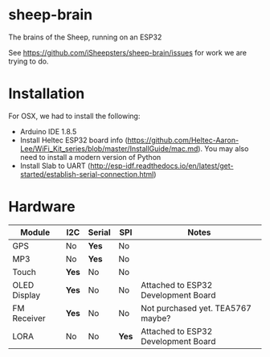 # sheep-brain
The brains of the Sheep, running on an ESP32

See https://github.com/iSheepsters/sheep-brain/issues for work we are trying to do.


# Installation

For OSX, we had to install the following:

- Arduino IDE 1.8.5
- Install Heltec ESP32 board info (https://github.com/Heltec-Aaron-Lee/WiFi_Kit_series/blob/master/InstallGuide/mac.md). You may also need to install a modern version of Python
- Install Slab to UART (http://esp-idf.readthedocs.io/en/latest/get-started/establish-serial-connection.html)

# Hardware

| Module | I2C  | Serial | SPI |  Notes |
| --- | --- | --- | --- | --- |
| GPS | No | **Yes** | No |
| MP3 | No | **Yes** | No |
| Touch  | **Yes**  | No | No |
| OLED Display | **Yes** | No | No | Attached to ESP32 Development Board |
| FM Receiver | **Yes** | No | No | Not purchased yet. TEA5767 maybe?
| LORA | No | No | **Yes** | Attached to ESP32 Development Board |
